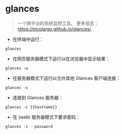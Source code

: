 # glances

> 一个跨平台的系统监控工具。
> 更多信息：<https://nicolargo.github.io/glances/>.

- 在终端中运行：

`glances`

- 在网页服务器模式下运行以在浏览器中显示结果：

`glances -w`

- 在服务器模式下运行以允许其他 Glances 客户端连接：

`glances -s`

- 连接到 Glances 服务器：

`glances -c {{hostname}}`

- 在 (web) 服务器模式下要求密码：

`glances -s --password`
